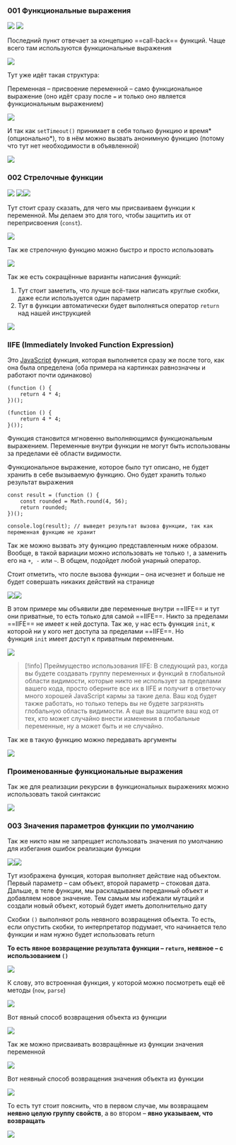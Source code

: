 ### 001 Функциональные выражения

![](_png/dbe06ce7bf3eedc6d494aa01e19ff835.png)
![](_png/8dd50d6467fdde9a47131ca1969c64b4.png)

Последний пункт отвечает за концепцию ==call-back== функций. Чаще всего там используются функциональные выражения

![](_png/3a699ab8ecb4ceffed4cc1c753ac2598.png)

Тут уже идёт такая структура:

Переменная – присвоение переменной – само функциональное выражение (оно идёт сразу после `=` и только оно является функциональным выражением)

![](_png/389b1eb50411fcbd2bc7e11064ecdd19.png)

И так как `setTimeout()` принимает в себя только функцию и время* (опционально*), то в нём можно вызвать анонимную функцию (потому что тут нет необходимости в объявленной)

![](_png/87a96f27d94d53b003d15d8057cc70d8.png)

### 002 Стрелочные функции

![](_png/36e0c452d7691835146e33815f9a6c43.png)
![](_png/2047a9db6d23ea01a51d1a4015b647c1.png)![](_png/357bbfd3d64244bc6f57066150e7294f.png)

Тут стоит сразу сказать, для чего мы присваиваем функции к переменной. Мы делаем это для того, чтобы защитить их от переприсвоения (`const`).

![](_png/60d22621340d8a8d746634b95108bccb.png)

Так же стрелочную функцию можно быстро и просто использовать

![](_png/979fa0acf1b88945936642f0fe5039c7.png)

Так же есть сокращённые варианты написания функций:

1) Тут стоит заметить, что лучше всё-таки написать круглые скобки, даже если используется один параметр
2) Тут в функции автоматически будет выполняться оператор `return` над нашей инструкцией

![](_png/3144dd4b0be2b4de594384494d226230.png)

### IIFE (Immediately Invoked Function Expression) 

Это [JavaScript](https://developer.mozilla.org/ru/docs/Glossary/JavaScript) функция, которая выполняется сразу же после того, как она была определена (оба примера на картинках равнозначны и работают почти одинаково)

```JS
(function () {
	return 4 * 4;
})();

(function () {
	return 4 * 4;
}());
```

Функция становится мгновенно выполняющимся функциональным выражением. Переменные внутри функции не могут быть использованы за пределами её области видимости.

Функциональное выражение, которое было тут описано, не будет хранить в себе вызываемую функцию. Оно будет хранить только результат выражения

```JS
const result = (function () {
	const rounded = Math.round(4, 56);
	return rounded;
})();

console.log(result); // выведет результат вызова функции, так как переменная функцию не хранит
```

Так же можно вызвать эту функцию представленным ниже образом. Вообще, в такой вариации можно использовать не только `!`, а заменить его на `+`,  `-` или `~`. В общем, подойдет любой унарный оператор.

Стоит отметить, что после вызова функции – она исчезнет и больше не будет совершать никаких действий на странице

![](_png/8e1116a67db42dc732f9a96200fed5d6.png)![](_png/3d8cdb4a293a8f4568f0a7370852f8c2.png)

В этом примере мы объявили две переменные внутри ==IIFE== и тут они приватные, то есть только для самой ==IIFE==. Никто за пределами ==IIFE== не имеет к ней доступа. Так же, у нас есть функция `init`, к которой ни у кого нет доступа за пределами ==IIFE==. Но функция `init` имеет доступ к приватным переменным.

![](_png/ebf0ae295f9b8b76ffb77b4fb511a5b8.png)

>[!info] Преймущество использования IIFE:
>В следующий раз, когда вы будете создавать группу переменных и функций в глобальной области видимости, которые никто не использует за пределами вашего кода, просто оберните все их в IIFE и получит в ответочку много хорошей JavaScript кармы за такие дела. Ваш код будет также работать, но только теперь вы не будете загрязнять глобальную область видимости. А еще вы защитите ваш код от тех, кто может случайно внести изменения в глобальные переменные, ну а может быть и не случайно.

Так же в такую функцию можно передавать аргументы

![](_png/cc0a28dc492657e259726e8e8831ec3a.png)

### Проименованные функциональные выражения

Так же для реализации рекурсии в функциональных выражениях можно использовать такой синтаксис

![](_png/b3c0a833dd30ba53a4d9176a65553e2f.png)

### 003 Значения параметров функции по умолчанию

Так же никто нам не запрещает использовать значения по умолчанию для избегания ошибок реализации функции

![](_png/47b4035e3bc8d8ededc407b68ff1bf1d.png)![](_png/89c0c1d34e8b029dfad34a0e5bffb6d1.png)

Тут изображена функция, которая выполняет действие над объектом. Первый параметр – сам объект, второй параметр – стоковая дата. Дальше, в теле функции, мы раскладываем переданный объект и добавляем новое значение. Тем самым мы избежали мутаций и создали новый объект, который будет иметь дополнительно дату

Скобки `()` выполняют роль неявного возвращения объекта. То есть, если опустить скобки, то интерпретатор подумает, что начинается тело функции и нам нужно будет использовать return

**То есть явное возвращение результата функции – `return`, неявное – с использованием `()`**

![](_png/2d86766321a54c6e0a801e24e39d5fe4.png)

К слову, это встроенная функция, у которой можно посмотреть ещё её методы (`now`, `parse`)

![](_png/66549df598833a95a40b21d7ef5a58c6.png)

Вот явный способ возвращения объекта из функции

![](_png/e1eb2d0d3fed46583c6fe445f1d449f8.png)

Так же можно присваивать возвращённые из функции значения переменной

![](_png/f18fb8097e812f3b258a2ac78f6a35c3.png)

Вот неявный способ возвращения значения объекта из функции

![](_png/283c40dbe4846fd4c67be3d004c601a2.png)

То есть тут стоит пояснить, что в первом случае, мы возвращаем **неявно целую группу свойств**, а во втором – **явно указываем, что возвращать**

![](_png/813a2c5ff93836ffc7962c09c98590b5.png)
